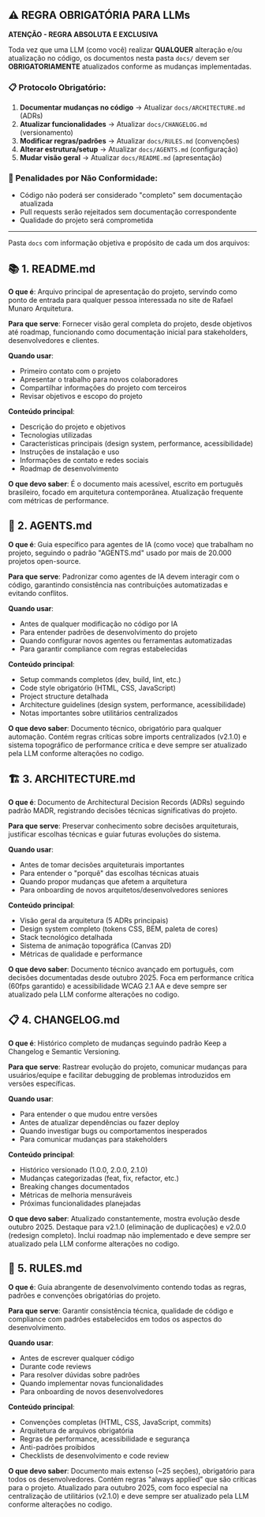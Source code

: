 ## ⚠️ REGRA OBRIGATÓRIA PARA LLMs

**ATENÇÃO - REGRA ABSOLUTA E EXCLUSIVA**

Toda vez que uma LLM (como você) realizar **QUALQUER** alteração e/ou atualização no código, os documentos nesta pasta `docs/` devem ser **OBRIGATORIAMENTE** atualizados conforme as mudanças implementadas.

### 📋 Protocolo Obrigatório:

1. **Documentar mudanças no código** → Atualizar `docs/ARCHITECTURE.md` (ADRs)
2. **Atualizar funcionalidades** → Atualizar `docs/CHANGELOG.md` (versionamento)
3. **Modificar regras/padrões** → Atualizar `docs/RULES.md` (convenções)
4. **Alterar estrutura/setup** → Atualizar `docs/AGENTS.md` (configuração)
5. **Mudar visão geral** → Atualizar `docs/README.md` (apresentação)

### 🚨 Penalidades por Não Conformidade:

- Código não poderá ser considerado "completo" sem documentação atualizada
- Pull requests serão rejeitados sem documentação correspondente
- Qualidade do projeto será comprometida

---

Pasta `docs` com informação objetiva e propósito de cada um dos arquivos:

## 📚 1. README.md

**O que é**: Arquivo principal de apresentação do projeto, servindo como ponto de entrada para qualquer pessoa interessada no site de Rafael Munaro Arquitetura.

**Para que serve**: Fornecer visão geral completa do projeto, desde objetivos até roadmap, funcionando como documentação inicial para stakeholders, desenvolvedores e clientes.

**Quando usar**:

- Primeiro contato com o projeto
- Apresentar o trabalho para novos colaboradores
- Compartilhar informações do projeto com terceiros
- Revisar objetivos e escopo do projeto

**Conteúdo principal**:

- Descrição do projeto e objetivos
- Tecnologias utilizadas
- Características principais (design system, performance, acessibilidade)
- Instruções de instalação e uso
- Informações de contato e redes sociais
- Roadmap de desenvolvimento

**O que devo saber**: É o documento mais acessível, escrito em português brasileiro, focado em arquitetura contemporânea. Atualização frequente com métricas de performance.

## 🤖 2. AGENTS.md

**O que é**: Guia específico para agentes de IA (como voce) que trabalham no projeto, seguindo o padrão "AGENTS.md" usado por mais de 20.000 projetos open-source.

**Para que serve**: Padronizar como agentes de IA devem interagir com o código, garantindo consistência nas contribuições automatizadas e evitando conflitos.

**Quando usar**:

- Antes de qualquer modificação no código por IA
- Para entender padrões de desenvolvimento do projeto
- Quando configurar novos agentes ou ferramentas automatizadas
- Para garantir compliance com regras estabelecidas

**Conteúdo principal**:

- Setup commands completos (dev, build, lint, etc.)
- Code style obrigatório (HTML, CSS, JavaScript)
- Project structure detalhada
- Architecture guidelines (design system, performance, acessibilidade)
- Notas importantes sobre utilitários centralizados

**O que devo saber**: Documento técnico, obrigatório para qualquer automação. Contém regras críticas sobre imports centralizados (v2.1.0) e sistema topográfico de performance crítica e deve sempre ser atualizado pela LLM conforme alterações no codigo.

## 🏗️ 3. ARCHITECTURE.md

**O que é**: Documento de Architectural Decision Records (ADRs) seguindo padrão MADR, registrando decisões técnicas significativas do projeto.

**Para que serve**: Preservar conhecimento sobre decisões arquiteturais, justificar escolhas técnicas e guiar futuras evoluções do sistema.

**Quando usar**:

- Antes de tomar decisões arquiteturais importantes
- Para entender o "porquê" das escolhas técnicas atuais
- Quando propor mudanças que afetem a arquitetura
- Para onboarding de novos arquitetos/desenvolvedores seniores

**Conteúdo principal**:

- Visão geral da arquitetura (5 ADRs principais)
- Design system completo (tokens CSS, BEM, paleta de cores)
- Stack tecnológico detalhada
- Sistema de animação topográfica (Canvas 2D)
- Métricas de qualidade e performance

**O que devo saber**: Documento técnico avançado em português, com decisões documentadas desde outubro 2025. Foca em performance crítica (60fps garantido) e acessibilidade WCAG 2.1 AA e deve sempre ser atualizado pela LLM conforme alterações no codigo.

## 📋 4. CHANGELOG.md

**O que é**: Histórico completo de mudanças seguindo padrão Keep a Changelog e Semantic Versioning.

**Para que serve**: Rastrear evolução do projeto, comunicar mudanças para usuários/equipe e facilitar debugging de problemas introduzidos em versões específicas.

**Quando usar**:

- Para entender o que mudou entre versões
- Antes de atualizar dependências ou fazer deploy
- Quando investigar bugs ou comportamentos inesperados
- Para comunicar mudanças para stakeholders

**Conteúdo principal**:

- Histórico versionado (1.0.0, 2.0.0, 2.1.0)
- Mudanças categorizadas (feat, fix, refactor, etc.)
- Breaking changes documentados
- Métricas de melhoria mensuráveis
- Próximas funcionalidades planejadas

**O que devo saber**: Atualizado constantemente, mostra evolução desde outubro 2025. Destaque para v2.1.0 (eliminação de duplicações) e v2.0.0 (redesign completo). Inclui roadmap não implementado e deve sempre ser atualizado pela LLM conforme alterações no codigo.

## 📏 5. RULES.md

**O que é**: Guia abrangente de desenvolvimento contendo todas as regras, padrões e convenções obrigatórias do projeto.

**Para que serve**: Garantir consistência técnica, qualidade de código e compliance com padrões estabelecidos em todos os aspectos do desenvolvimento.

**Quando usar**:

- Antes de escrever qualquer código
- Durante code reviews
- Para resolver dúvidas sobre padrões
- Quando implementar novas funcionalidades
- Para onboarding de novos desenvolvedores

**Conteúdo principal**:

- Convenções completas (HTML, CSS, JavaScript, commits)
- Arquitetura de arquivos obrigatória
- Regras de performance, acessibilidade e segurança
- Anti-padrões proibidos
- Checklists de desenvolvimento e code review

**O que devo saber**: Documento mais extenso (~25 seções), obrigatório para todos os desenvolvedores. Contém regras "always applied" que são críticas para o projeto. Atualizado para outubro 2025, com foco especial na centralização de utilitários (v2.1.0) e deve sempre ser atualizado pela LLM conforme alterações no codigo.
